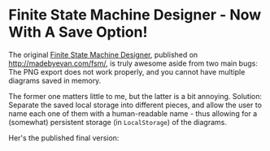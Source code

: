 # Finite State Machine Designer - Now With A Save Option!

The original [Finite State Machine Designer](https://github.com/evanw/fsm), published on http://madebyevan.com/fsm/, is truly awesome aside from two main bugs: The PNG export does not work properly, and you cannot have multiple diagrams saved in memory.

The former one matters little to me, but the latter is a bit annoying. Solution: Separate the saved local storage into different pieces, and allow the user to name each one of them with a human-readable name - thus allowing for a (somewhat) persistent storage (in `LocalStorage`) of the diagrams.

Her's the published final version:
